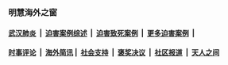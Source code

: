 
### 明慧海外之窗

####  [武汉肺炎](indexes/365.md?t=07170600) &nbsp;|&nbsp;  [迫害案例综述](indexes/328.md?t=07170600) &nbsp;|&nbsp; [迫害致死案例](indexes/277.md?t=07170600)  &nbsp;|&nbsp; [更多迫害案例](indexes/81.md?t=07170600)  &nbsp;|&nbsp; 
####  [时事评论](indexes/19.md?t=07170600) &nbsp;|&nbsp; [海外简讯](indexes/245.md?t=07170600)&nbsp;|&nbsp;  [社会支持](indexes/140.md?t=07170600) &nbsp;|&nbsp; [褒奖决议](indexes/282.md?t=07170600) &nbsp;|&nbsp; [社区报道](indexes/91.md?t=07170600)  &nbsp;|&nbsp; [天人之间](indexes/78.md?t=07170600) 

